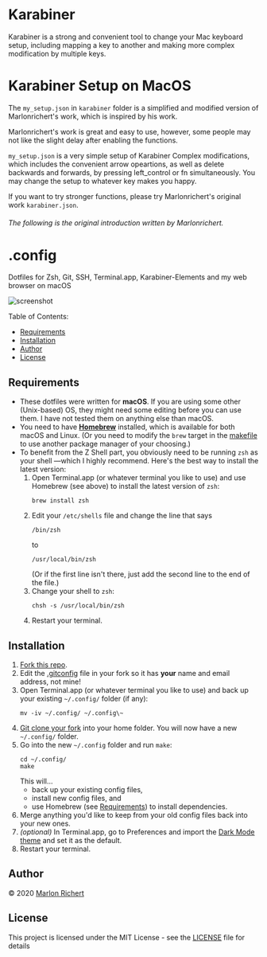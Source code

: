 # Karabiner

Karabiner is a strong and convenient tool to change your Mac keyboard setup, including mapping a key to another and making more complex modification by multiple keys.

# Karabiner Setup on MacOS

The `my_setup.json` in `karabiner` folder is a simplified and modified version of Marlonrichert's work, which is inspired by his work.

Marlonrichert's work is great and easy to use, however, some people may not like the slight delay after enabling the functions.

`my_setup.json` is a very simple setup of Karabiner Complex modifications, which includes the convenient arrow opeartions, as well as delete backwards and forwards, by pressing left_control or fn simultaneously. You may change the setup to whatever key makes you happy.

If you want to try stronger functions, please try Marlonrichert's original work `karabiner.json`.

###### The following is the original introduction written by Marlonrichert.

# .config

Dotfiles for Zsh, Git, SSH, Terminal.app, Karabiner-Elements and my web browser on macOS

![screenshot](screenshot.png)

Table of Contents:
* [Requirements](#requirements)
* [Installation](#installation)
* [Author](#author)
* [License](#license)

## Requirements
* These dotfiles were written for **macOS**. If you are using some other (Unix-based) OS, they
  might need some editing before you can use them. I have not tested them on anything else than
  macOS.
* You need to have **[Homebrew](https://brew.sh)** installed, which is available for both macOS and
  Linux. (Or you need to modify the `brew` target in the
  [makefile](/marlonrichert/.config/blob/master/git/makefile) to use another package manager of
  your choosing.)
* To benefit from the Z Shell part, you obviously need to be running `zsh` as your shell —which I
  highly recommend. Here's the best way to install the latest version:
  1. Open Terminal.app (or whatever terminal you like to use) and use Homebrew (see above) to
     install the latest version of `zsh`:
     ```shell
     brew install zsh
     ```
  1. Edit your `/etc/shells` file and change the line that says
     ```shell
     /bin/zsh
     ```
     to
     ```shell
     /usr/local/bin/zsh
     ```
     (Or if the first line isn't there, just add the second line to the end of the file.)
  1. Change your shell to `zsh`:
     ```shell
     chsh -s /usr/local/bin/zsh
     ```
  1. Restart your terminal.

## Installation
1. [Fork this repo](/marlonrichert/.config/fork).
1. Edit the [.gitconfig](/marlonrichert/.config/blob/master/git/.gitconfig) file in your fork so it
   has **your** name and email address, not mine!
1. Open Terminal.app (or whatever terminal you like to use) and back up your existing `~/.config/`
   folder (if any):
   ```shell
   mv -iv ~/.config/ ~/.config\~
   ```
1. [Git clone your fork](https://help.github.com/en/github/creating-cloning-and-archiving-repositories/cloning-a-repository)
   into your home folder. You will now have a new `~/.config/` folder.
1. Go into the new `~/.config` folder and run `make`:
   ```shell
   cd ~/.config/
   make
   ```
   This will…
    - back up your existing config files,
    - install new config files, and
    - use Homebrew (see [Requirements](#requirements)) to install dependencies.
1. Merge anything you'd like to keep from your old config files back into your new ones.
1. _(optional)_ In Terminal.app, go to Preferences and import the
   [Dark Mode theme](/marlonrichert/.config/terminal/Dark%20Mode.terminal) and set it as the
   default.
1. Restart your terminal.

## Author
© 2020 [Marlon Richert](/marlonrichert)

## License
This project is licensed under the MIT License - see the [LICENSE](/marlonrichert/.config/LICENSE)
file for details
